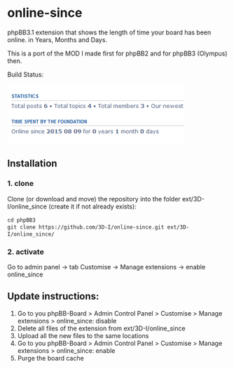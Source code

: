 # online-since

phpBB3.1 extension that shows the length of time your board has been online. in Years, Months and Days.

This is a port of the MOD I made first for phpBB2 and for phpBB3 (Olympus) then.

Build Status:

![Screenshot](online-since.png)

## Installation

### 1. clone
Clone (or download and move) the repository into the folder ext/3D-I/online_since
(create it if not already exists):

```
cd phpBB3
git clone https://github.com/3D-I/online-since.git ext/3D-I/online_since/
```

### 2. activate
Go to admin panel -> tab Customise -> Manage extensions -> enable online_since

## Update instructions:
1. Go to you phpBB-Board > Admin Control Panel > Customise > Manage extensions > online_since: disable
2. Delete all files of the extension from ext/3D-I/online_since
3. Upload all the new files to the same locations
4. Go to you phpBB-Board > Admin Control Panel > Customise > Manage extensions > online_since: enable
5. Purge the board cache
